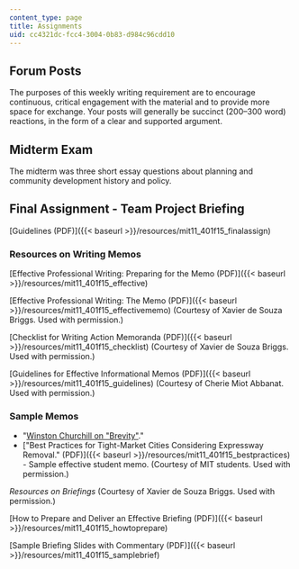 ```yaml
---
content_type: page
title: Assignments
uid: cc4321dc-fcc4-3004-0b83-d984c96cdd10
---
```


Forum Posts
-----------

The purposes of this weekly writing requirement are to encourage continuous, critical engagement with the material and to provide more space for exchange. Your posts will generally be succinct (200–300 word) reactions, in the form of a clear and supported argument.

Midterm Exam
------------

The midterm was three short essay questions about planning and community development history and policy.

Final Assignment - Team Project Briefing
----------------------------------------

[Guidelines (PDF)]({{< baseurl >}}/resources/mit11_401f15_finalassign)

### Resources on Writing Memos

[Effective Professional Writing: Preparing for the Memo (PDF)]({{< baseurl >}}/resources/mit11_401f15_effective)

[Effective Professional Writing: The Memo (PDF)]({{< baseurl >}}/resources/mit11_401f15_effectivememo) (Courtesy of Xavier de Souza Briggs. Used with permission.)

[Checklist for Writing Action Memoranda (PDF)]({{< baseurl >}}/resources/mit11_401f15_checklist) (Courtesy of Xavier de Souza Briggs. Used with permission.)

[Guidelines for Effective Informational Memos (PDF)]({{< baseurl >}}/resources/mit11_401f15_guidelines) (Courtesy of Cherie Miot Abbanat. Used with permission.)

### Sample Memos

*   "[Winston Churchill on "Brevity"](http://www.leadingvisually.com/2012/11/churchill-on-brevity.html)."
*   ["Best Practices for Tight-Market Cities Considering Expressway Removal." (PDF)]({{< baseurl >}}/resources/mit11_401f15_bestpractices) - Sample effective student memo. (Courtesy of MIT students. Used with permission.)

_Resources on Briefings_ (Courtesy of Xavier de Souza Briggs. Used with permission.)

[How to Prepare and Deliver an Effective Briefing (PDF)]({{< baseurl >}}/resources/mit11_401f15_howtoprepare)

[Sample Briefing Slides with Commentary (PDF)]({{< baseurl >}}/resources/mit11_401f15_samplebrief)